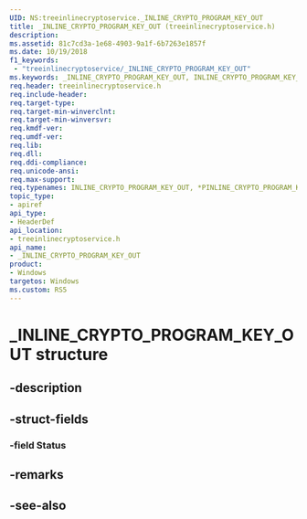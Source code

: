 ```yaml
---
UID: NS:treeinlinecryptoservice._INLINE_CRYPTO_PROGRAM_KEY_OUT
title: _INLINE_CRYPTO_PROGRAM_KEY_OUT (treeinlinecryptoservice.h)
description: 
ms.assetid: 81c7cd3a-1e68-4903-9a1f-6b7263e1857f
ms.date: 10/19/2018
f1_keywords:
 - "treeinlinecryptoservice/_INLINE_CRYPTO_PROGRAM_KEY_OUT"
ms.keywords: _INLINE_CRYPTO_PROGRAM_KEY_OUT, INLINE_CRYPTO_PROGRAM_KEY_OUT, *PINLINE_CRYPTO_PROGRAM_KEY_OUT, 
req.header: treeinlinecryptoservice.h
req.include-header:
req.target-type:
req.target-min-winverclnt:
req.target-min-winversvr:
req.kmdf-ver:
req.umdf-ver:
req.lib:
req.dll:
req.ddi-compliance:
req.unicode-ansi:
req.max-support:
req.typenames: INLINE_CRYPTO_PROGRAM_KEY_OUT, *PINLINE_CRYPTO_PROGRAM_KEY_OUT
topic_type: 
- apiref
api_type: 
- HeaderDef
api_location: 
- treeinlinecryptoservice.h
api_name: 
- _INLINE_CRYPTO_PROGRAM_KEY_OUT
product:
- Windows
targetos: Windows
ms.custom: RS5
---
```


# _INLINE_CRYPTO_PROGRAM_KEY_OUT structure

## -description


## -struct-fields

### -field Status
 

## -remarks

## -see-also
